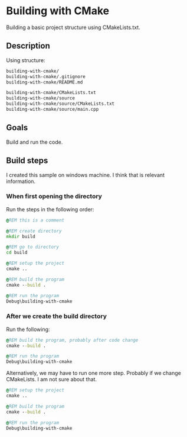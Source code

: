# Building with CMake

Building a basic project structure using CMakeLists.txt.

## Description

Using structure:

```txt
building-with-cmake/
building-with-cmake/.gitignore
building-with-cmake/README.md

building-with-cmake/CMakeLists.txt
building-with-cmake/source
building-with-cmake/source/CMakeLists.txt
building-with-cmake/source/main.cpp
```

## Goals

Build and run the code.

## Build steps

I created this sample on windows machine. I think that is relevant information.

### When first opening the directory

Run the steps in the following order:

```bat
@REM this is a comment

@REM create directory
mkdir build

@REM go to directory
cd build

@REM setup the project
cmake ..

@REM build the program
cmake --build .

@REM run the program
Debug\building-with-cmake
```

### After we create the build directory

Run the following:

```bat
@REM build the program, probably after code change
cmake --build .

@REM run the program
Debug\building-with-cmake
```

Alternatively, we may have to run one more step. Probably if we
change CMakeLists. I am not sure about that.

```bat
@REM setup the project
cmake ..

@REM build the program
cmake --build .

@REM run the program
Debug\building-with-cmake
```
